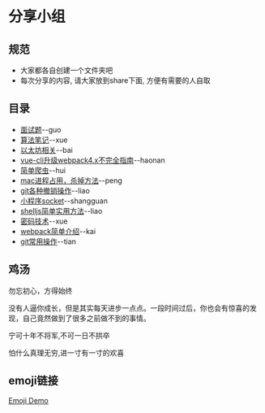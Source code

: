 # 分享小组

## 规范
* 大家都各自创建一个文件夹吧
* 每次分享的内容, 请大家放到share下面, 方便有需要的人自取
## 目录

- [面试题](https://github.com/imaxue/progress/blob/master/Mr.Guo/Interview.md)--guo
- [算法笔记](https://github.com/imaxue/progress/blob/master/axue/Algorithms/note.md)--xue
- [以太坊相关](https://github.com/imaxue/progress/tree/master/bai)--bai
- [vue-cli升级webpack4.x不完全指南](https://github.com/imaxue/progress/blob/master/haonan/2018-7-8%20vue-cli%E5%8D%87%E7%BA%A7webpack4.x%E4%B8%8D%E5%AE%8C%E5%85%A8%E6%8C%87%E5%8D%97.md)--haonan
- [简单爬虫](https://github.com/imaxue/progress/tree/master/hui)--hui
- [mac进程占用，杀掉方法](https://github.com/imaxue/progress/blob/master/kingpeng/workplace/02-study.md)--peng
- [git各种撤销操作](https://github.com/imaxue/progress/blob/master/liao/git%E5%90%84%E7%A7%8D%E6%92%A4%E9%94%80.md)--liao
- [小程序socket](https://github.com/imaxue/progress/blob/master/shangguan/socket.md)--shangguan
- [shelljs简单实用方法](https://github.com/imaxue/progress/blob/master/share/3/shelljs%E4%BD%BF%E7%94%A8.md)--liao
- [密码技术](https://github.com/imaxue/progress/blob/master/share/3/%E5%AF%86%E7%A0%81%E6%8A%80%E6%9C%AF.pdf)--xue
- [webpack简单介绍](https://github.com/imaxue/progress/blob/master/wzk/webpack.md)--kai
- [git常用操作](https://github.com/imaxue/progress/blob/master/tian/git.md)--tian
## 鸡汤

勿忘初心，方得始终

没有人逼你成长，但是其实每天进步一点点。一段时间过后，你也会有惊喜的发现，自己竟然做到了很多之前做不到的事情。

宁可十年不将军,不可一日不拱卒

怕什么真理无穷,进一寸有一寸的欢喜


## emoji链接


[Emoji Demo](https://gitmoji.carloscuesta.me/)
